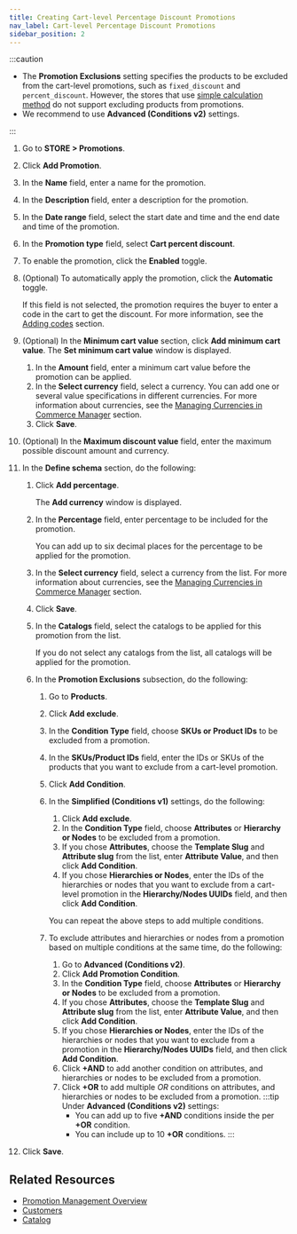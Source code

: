 ```yaml
---
title: Creating Cart-level Percentage Discount Promotions
nav_label: Cart-level Percentage Discount Promotions
sidebar_position: 2
---
```


:::caution
- The **Promotion Exclusions** setting specifies the products to be excluded from the cart-level promotions, such as `fixed_discount` and `percent_discount`. However, the stores that use [simple calculation method](/docs/global-project-settings/settings-overview#calculation-method) do not support excluding products from promotions.
- We recommend to use **Advanced (Conditions v2)** settings.

:::

1. Go to **STORE > Promotions**.
1. Click **Add Promotion**.
1. In the **Name** field, enter a name for the promotion.
1. In the **Description** field, enter a description for the promotion.
1. In the **Date range** field, select the start date and time and the end date and time of the promotion.
1. In the **Promotion type** field, select **Cart percent discount**.
1. To enable the promotion, click the **Enabled** toggle.
1. (Optional) To automatically apply the promotion, click the **Automatic** toggle.

    If this field is not selected, the promotion requires the buyer to enter a code in the cart to get the discount. For more information, see the [Adding codes](/docs/promotions/promotions-cm/overview#adding-codes) section.
1. (Optional) In the **Minimum cart value** section, click **Add minimum cart value**.
   The **Set minimum cart value** window is displayed.
   1. In the **Amount** field, enter a minimum cart value before the promotion can be applied.
   1. In the **Select currency** field, select a currency.
      You can add one or several value specifications in different currencies. For more information about currencies, see the [Managing Currencies in Commerce Manager](/docs/pxm/pricebooks/currencies/manage-currencies) section.
    1. Click **Save**.
1. (Optional) In the **Maximum discount value** field, enter the maximum possible discount amount and currency.
1. In the **Define schema** section, do the following:
    1. Click **Add percentage**. 
        
        The **Add currency** window is displayed.
    1. In the **Percentage** field, enter percentage to be included for the promotion. 

        You can add up to six decimal places for the percentage to be applied for the promotion.
    1. In the **Select currency** field, select a currency from the list. For more information about currencies, see the [Managing Currencies in Commerce Manager](/docs/pxm/pricebooks/currencies/manage-currencies) section.
    1. Click **Save**.
    1. In the **Catalogs** field, select the catalogs to be applied for this promotion from the list.
        
        If you do not select any catalogs from the list, all catalogs will be applied for the promotion.
    1. In the **Promotion Exclusions** subsection, do the following:
        1. Go to **Products**.
        1. Click **Add exclude**.
        1. In the **Condition Type** field, choose **SKUs or Product IDs** to be excluded from a promotion.
        1. In the **SKUs/Product IDs** field, enter the IDs or SKUs of the products that you want to exclude from a cart-level promotion.
        1. Click **Add Condition**.
        1. In the **Simplified (Conditions v1)** settings, do the following:
            1. Click **Add exclude**.
            1. In the **Condition Type** field, choose **Attributes** or **Hierarchy or Nodes** to be excluded from a promotion.
            1. If you chose **Attributes**, choose the **Template Slug** and **Attribute slug** from the list, enter **Attribute Value**, and then click **Add Condition**.
            1. If you chose **Hierarchies or Nodes**, enter the IDs of the hierarchies or nodes that you want to exclude from a cart-level promotion in the **Hierarchy/Nodes UUIDs** field, and then click **Add Condition**.

            You can repeat the above steps to add multiple conditions.
        1. To exclude attributes and hierarchies or nodes from a promotion based on multiple conditions at the same time, do the following:
            1. Go to **Advanced (Conditions v2)**.
            1. Click **Add Promotion Condition**.
            1. In the **Condition Type** field, choose **Attributes** or **Hierarchy or Nodes** to be excluded from a promotion.
            1. If you chose **Attributes**, choose the **Template Slug** and **Attribute slug** from the list, enter **Attribute Value**, and then click **Add Condition**.
            1. If you chose **Hierarchies or Nodes**, enter the IDs of the hierarchies or nodes that you want to exclude from a promotion in the **Hierarchy/Nodes UUIDs** field, and then click **Add Condition**.
            1. Click **+AND** to add another condition on attributes, and hierarchies or nodes to be excluded from a promotion.
            1. Click **+OR** to add multiple *OR* conditions on attributes, and hierarchies or nodes to be excluded from a promotion. 
                :::tip
                Under **Advanced (Conditions v2)** settings:
                - You can add up to five **+AND** conditions inside the per **+OR** condition.
                - You can include up to 10 **+OR** conditions.
                :::
1. Click **Save**.

## Related Resources

- [Promotion Management Overview](/docs/promotions/promotion-management/promotion-management-overview)
- [Customers](/docs/customer-management/customers)
- [Catalog](/docs/pxm/catalogs/catalogs)
